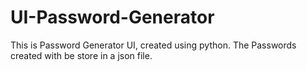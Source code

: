 # UI-Password-Generator

This is Password Generator UI, created using python. The Passwords created with be store in a json file.
